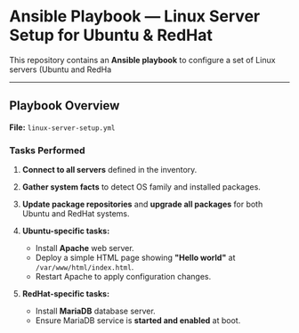 # Ansible Playbook — Linux Server Setup for Ubuntu & RedHat

This repository contains an **Ansible playbook** to configure a set of Linux servers (Ubuntu and RedHa

---

## Playbook Overview

**File:** `linux-server-setup.yml`

### Tasks Performed

1. **Connect to all servers** defined in the inventory.
2. **Gather system facts** to detect OS family and installed packages.
3. **Update package repositories** and **upgrade all packages** for both Ubuntu and RedHat systems.
4. **Ubuntu-specific tasks:**

   * Install **Apache** web server.
   * Deploy a simple HTML page showing **"Hello world"** at `/var/www/html/index.html`.
   * Restart Apache to apply configuration changes.
5. **RedHat-specific tasks:**

   * Install **MariaDB** database server.
   * Ensure MariaDB service is **started and enabled** at boot.